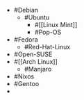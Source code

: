 - #Debian
	- #Ubuntu
		- #[[Linux Mint]]
		- #Pop-OS
- #Fedora
	- #Red-Hat-Linux
- #Open-SUSE
- #[[Arch Linux]]
	- #Manjaro
- #Nixos
- #Gentoo
-